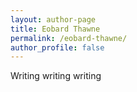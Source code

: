 ```yaml
---
layout: author-page
title: Eobard Thawne
permalink: /eobard-thawne/
author_profile: false
---
```


<!--# [<center>Justin Skycak</center>](#top)-->

<div style="width:100%; max-width:800px; margin:auto">  
     
Writing writing writing

</div>
